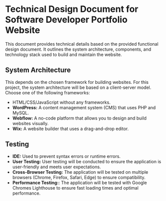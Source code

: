 
# Technical Design Document for Software Developer Portfolio Website
This document provides technical details based on the provided functional design document. 
It outlines the system architecture, components, and technology stack used to build and maintain the website.

## System Architecture
This depends on the chosen framework for building websites. 
For this project, the system architecture will be based on a client-server model.
Choose one of the following frameworks:
- HTML/CSS/JavaScript without any frameworks.
- **WordPress:** A content management system (CMS) that uses PHP and MySQL.
- **Webflow:** A no-code platform that allows you to design and build websites visually.
- **Wix:** A website builder that uses a drag-and-drop editor.

## Testing
- **IDE:** Used to prevent syntax errors or runtime errors.
- **User Testing:** User testing will be conducted to ensure the application is user-friendly and meets user expectations.
- **Cross-Browser Testing:** The application will be tested on multiple browsers (Chrome, Firefox, Safari, Edge) to ensure compatibility.
- **Performance Testing:**: The application will be tested with Google Chromes Lighthouse to ensure fast loading times and optimal performance.
